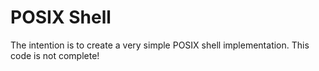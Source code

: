 # POSIX Shell
The intention is to create a very simple POSIX shell implementation. This code is not complete!
